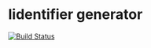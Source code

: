 # Iidentifier generator

[![Build Status](https://dev.azure.com/mateuszdszymanski/IdentifierGenerator/_apis/build/status/mateusz-szymanski.identifier-generator?branchName=master)](https://dev.azure.com/mateuszdszymanski/IdentifierGenerator/_build/latest?definitionId=2&branchName=master)
